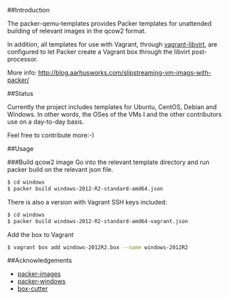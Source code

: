 ##Introduction

The packer-qemu-templates provides Packer templates for unattended building of
relevant images in the qcow2 format. 

In addition, all templates for use with Vagrant, through [vagrant-libvirt](https://github.com/pradels/vagrant-libvirt), are configured to let Packer create a Vagrant box through the libvirt post-processor. 

More info: http://blog.aarhusworks.com/slipstreaming-vm-imags-with-packer/

##Status

Currently the project includes templates for Ubuntu, CentOS, Debian and Windows. In other words, the OSes of the VMs I and the other contributors use on a day-to-day basis.

Feel free to contribute more:-) 

##Usage

###Build qcow2 image
Go into the relevant template directory and run packer build on
the relevant json file.

```bash
$ cd windows
$ packer build windows-2012-R2-standard-amd64.json
```

There is also a version with Vagrant SSH keys included:

```bash
$ cd windows
$ packer build windows-2012-R2-standard-amd64-vagrant.json
```

Add the box to Vagrant
```bash
$ vagrant box add windows-2012R2.box --name windows-2012R2
```

##Acknowledgements

* [packer-images](https://github.com/opentable/packer-images.git)
* [packer-windows](https://github.com/joefitzgerald/packer-windows)
* [box-cutter](https://github.com/box-cutter/)

